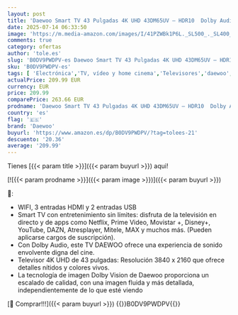 ```yaml
---
layout: post
title: 'Daewoo Smart TV 43 Pulgadas 4K UHD 43DM65UV – HDR10  Dolby Audio  sin Marco  Compatible con Alexa y Google Assistant'
date: 2025-07-14 06:33:50
image: 'https://m.media-amazon.com/images/I/41PZWBk1P6L._SL500_._SL400_.jpg'
comments: true
category: ofertas
author: 'tole.es'
slug: 'B0DV9PWDPV-es Daewoo Smart TV 43 Pulgadas 4K UHD 43DM65UV – HDR10 Dolby...'
sku: 'B0DV9PWDPV-es'
tags: [ 'Electrónica','TV, vídeo y home cinema','Televisores','daewoo','smart','tv','🇪🇸', ]
actualPrice: 209.99 EUR
currency: EUR
price: 209.99
comparePrice: 263.66 EUR
prodname: 'Daewoo Smart TV 43 Pulgadas 4K UHD 43DM65UV – HDR10  Dolby Audio  sin Marco  Compatible con Alexa y Google Assistant'
country: 'es'
flag: '🇪🇸'
brand: 'Daewoo'
buyurl: 'https://www.amazon.es/dp/B0DV9PWDPV/?tag=tolees-21'
descuento: '20.36'
average: '209.99'
---
```


Tienes [{{< param title >}}]({{< param buyurl >}}) aqui!

[![{{< param prodname >}}]({{< param image >}})]({{< param buyurl >}})

🔎:

- WIFI, 3 entradas HDMI y 2 entradas USB
- Smart TV con entretenimiento sin límites: disfruta de la televisión en directo y de apps como Netflix, Prime Video, Movistar +, Disney+, YouTube, DAZN, Atresplayer, Mitele, MAX y muchos más. (Pueden aplicarse cargos de suscripción).
- Con Dolby Audio, este TV DAEWOO ofrece una experiencia de sonido envolvente digna del cine.
- Televisor 4K UHD de 43 pulgadas: Resolución 3840 x 2160 que ofrece detalles nítidos y colores vivos.
- La tecnología de imagen Dolby Vision de Daewoo proporciona un escalado de calidad, con una imagen fluida y más detallada, independientemente de lo que esté viendo

[🛒 Comprar!!!]({{< param buyurl >}})
{{<world>}}B0DV9PWDPV{{</world>}}
